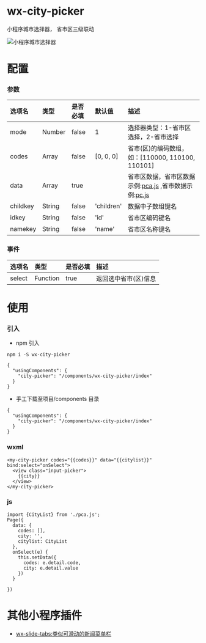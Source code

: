 # wx-city-picker

小程序城市选择器， 省市区三级联动

![小程序城市选择器](https://raw.githubusercontent.com/staven630/wx-city-picker/master/wx-city-picker.gif)

# 配置

### 参数

| 选项名   | 类型   | 是否必填 | 默认值     | 描述                                                                                                                                                                                     |
| :------- | :----- | :------- | :--------- | :--------------------------------------------------------------------------------------------------------------------------------------------------------------------------------------- |
| mode     | Number | false    | 1          | 选择器类型：1-省市区选择，2-省市选择                                                                                                                                                     |
| codes    | Array  | false    | [0, 0, 0]  | 省市(区)的编码数组，如：[110000, 110100, 110101]                                                                                                                                         |
| data     | Array  | true     |            | 省市区数据，省市区数据示例:[pca.js](https://github.com/staven630/wx-city-picker/blob/master/pca.js) ,省市数据示例:[pc.js](https://github.com/staven630/wx-city-picker/blob/master/pc.js) |
| childkey | String | false    | 'children' | 数据中子数组键名                                                                                                                                                                         |
| idkey    | String | false    | 'id'       | 省市区编码键名                                                                                                                                                                           |
| namekey  | String | false    | 'name'     | 省市区名称键名                                                                                                                                                                           |

### 事件

| 选项名 | 类型     | 是否必填 | 描述                 |
| :----- | :------- | :------- | :------------------- |
| select | Function | true     | 返回选中省市(区)信息 |

# 使用

### 引入

- npm 引入

```
npm i -S wx-city-picker
```

```
{
  "usingComponents": {
    "city-picker": "/components/wx-city-picker/index"
  }
}
```

- 手工下载至项目/components 目录

```
{
  "usingComponents": {
    "city-picker": "/components/wx-city-picker/index"
  }
}
```

### wxml

```
<my-city-picker codes="{{codes}}" data="{{citylist}}"  bind:select="onSelect">
  <view class="input-picker">
    {{city}}
  </view>
</my-city-picker>
```

### js

```
import {CityList} from './pca.js';
Page({
  data: {
    codes: [],
    city: '',
    citylist: CityList
  },
  onSelect(e) {
    this.setData({
      codes: e.detail.code,
      city: e.detail.value
    })
  }

})
```

# 其他小程序插件

- [wx-slide-tabs:类似可滑动的新闻菜单栏](https://github.com/staven630/wx-slide-tabs)
